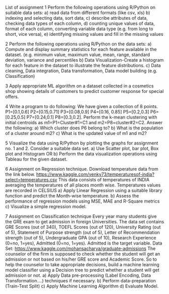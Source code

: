 List of assignment 1 Perform the following operations using R/Python on suitable data sets: a) read data from different formats (like csv, xls) b) indexing and selecting data, sort data, c) describe attributes of data, checking data types of each column, d) counting unique values of data, format of each column, converting variable data type (e.g. from long to short, vice versa), e) identifying missing values and fill in the missing values

2 Perform the following operations using R/Python on the data sets: a) Compute and display summary statistics for each feature available in the dataset. (e.g. minimum value, maximum value, mean, range, standard deviation, variance and percentiles b) Data Visualization-Create a histogram for each feature in the dataset to illustrate the feature distributions. c) Data cleaning, Data integration, Data transformation, Data model building (e.g. Classification)

3 Apply appropriate ML algorithm on a dataset collected in a cosmetics shop showing details of customers to predict customer response for special offers.

4 Write a program to do following: We have given a collection of 8 points. P1=[0.1,0.6] P2=[0.15,0.71] P3=[0.08,0.9] P4=[0.16, 0.85] P5=[0.2,0.3] P6=[0.25,0.5] P7=[0.24,0.1] P8=[0.3,0.2]. Perform the k-mean clustering with initial centroids as m1=P1=Cluster#1=C1 and m2=P8=cluster#2=C2. Answer the following: a) Which cluster does P6 belong to? b) What is the population of a cluster around m2? c) What is the updated value of m1 and m2?

5 Visualize the data using R/Python by plotting the graphs for assignment no. 1 and 2. Consider a suitable data set. a) Use Scatter plot, bar plot, Box plot and Histogram OR b) Perform the data visualization operations using Tableau for the given dataset.

6 Assignment on Regression technique. Download temperature data from the link below. https://www.kaggle.com/venky73/temperaturesof-india?select=temperatures.csv This data consists of temperatures of INDIA averaging the temperatures of all places month wise. Temperatures values are recorded in CELSIUS a) Apply Linear Regression using a suitable library function and predict the Month-wise temperature. b) Assess the performance of regression models using MSE, MAE and R-Square metrics c) Visualize a simple regression model.

7 Assignment on Classification technique Every year many students give the GRE exam to get admission in foreign Universities. The data set contains GRE Scores (out of 340), TOEFL Scores (out of 120), University Rating (out of 5), Statement of Purpose strength (out of 5), Letter of Recommendation strength (out of 5), Undergraduate GPA (out of 10), Research Experience (0=no, 1=yes), Admitted (0=no, 1=yes). Admitted is the target variable. Data Set: https://www.kaggle.com/mohansacharya/graduate-admissions The counselor of the firm is supposed to check whether the student will get an admission or not based on his/her GRE score and Academic Score. So to help the counselor to take appropriate decisions, build a machine learning model classifier using a Decision tree to predict whether a student will get admission or not. a) Apply Data pre-processing (Label Encoding, Data Transformation....) techniques if necessary. b) Perform data-preparation (Train-Test Split) c) Apply Machine Learning Algorithm d) Evaluate Model.
